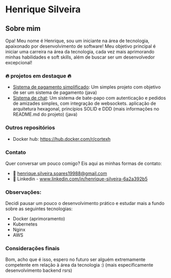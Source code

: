 # Henrique Silveira

## Sobre mim

Opa! Meu nome é Henrique, sou um iniciante na área de tecnologia, apaixonado por desenvolvimento de software!
Meu objetivo principal é iniciar uma carreira na área da tecnologia, cada vez mais aprimorando minhas habilidades e soft skills,
além de buscar ser um desenvolvedor excepcional!

### 🔥 projetos em destaque 🔥
- [Sistema de pagamento simplificado](https://github.com/CortexH/Sistema_Pagamento_simplificado): Um simples projeto com objetivo de ser um sistema de pagamento (java)
- [Sistema de chat](https://github.com/CortexH/message_system): Um sistema de bate-papo com autenticação e pedidos de amizades simples, com integração de websockets. aplicação de arquitetura hexagonal, princípios SOLID e DDD (mais informações no README.md do projeto) (java)

### Outros repositórios 
- Docker hub: https://hub.docker.com/r/cortexh

### Contato
Quer conversar um pouco comigo? Eis aqui as minhas formas de contato:

- 📧 henrique.silveira.soares19988@gmail.com
- 🔷 Linkedin - www.linkedin.com/in/henrique-silveira-6a2a392b5

### Observações:

Decidi pausar um pouco o desenvolvimento prático e estudar mais a fundo sobre as seguintes tecnologias:
  - Docker (aprimoramento)
  - Kubernetes
  - Nginx
  - AWS

### Considerações finais

Bom, acho que é isso, espero no futuro ser alguém extremamente competente em relação à área da tecnologia :) (mais especificamente desenvolvimento backend rsrs)
